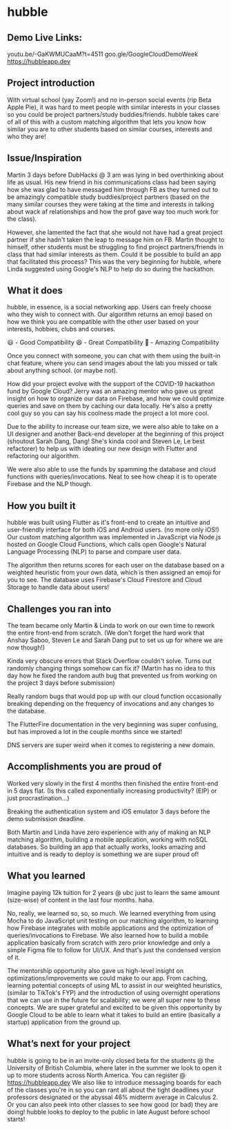 # hubble

## Demo Live Links: 
youtu.be/-GaKWMUCaaM?t=4511
goo.gle/GoogleCloudDemoWeek
https://hubbleapp.dev

## Project introduction
With virtual school (yay Zoom!) and no in-person social events (rip Beta Apple Pie), it was hard to meet people with similar interests in your classes so you could be project partners/study buddies/friends. hubble takes care of all of this with a custom matching algorithm that lets you know how similar you are to other students based on similar courses, interests and who they are!

## Issue/Inspiration
Martin 3 days before DubHacks @ 3 am was lying in bed overthinking about life as usual. His new friend in his communications class had been saying how she was glad to have messaged him through FB as they turned out to be amazingly compatible study buddies/project partners (based on the many similar courses they were taking at the time and interests in talking about wack af relationships and how the prof gave way too much work for the class).

However, she lamented the fact that she would not have had a great project partner if she hadn't taken the leap to message him on FB. Martin thought to himself, other students must be struggling to find project partners/friends in class that had similar interests as them. Could it be possible to build an app that facilitated this process? This was the very beginning for hubble, where Linda suggested using Google's NLP to help do so during the hackathon.

## What it does
hubble, in essence, is a social networking app. Users can freely choose who they wish to connect with. Our algorithm returns an emoji based on how we think you are compatible with the other user based on your interests, hobbies, clubs and courses.

😃 - Good Compatibility 😆 - Great Compatibility 🤩 - Amazing Compatibility

Once you connect with someone, you can chat with them using the built-in chat feature, where you can send images about the lab you missed or talk about anything school. (or maybe not).

How did your project evolve with the support of the COVID-19 hackathon fund by Google Cloud?
Jerry was an amazing mentor who gave us great insight on how to organize our data on Firebase, and how we could optimize queries and save on them by caching our data locally. He's also a pretty cool guy so you can say his coolness made the project a lot more cool.

Due to the ability to increase our team size, we were also able to take on a UI designer and another Back-end developer at the beginning of this project (shoutout Sarah Dang, Dang! She's kinda cool and Steven Le, Le best refactorer) to help us with ideating our new design with Flutter and refactoring our algorithm.

We were also able to use the funds by spamming the database and cloud functions with queries/invocations. Neat to see how cheap it is to operate Firebase and the NLP though.

## How you built it
hubble was built using Flutter as it's front-end to create an intuitive and user-friendly interface for both iOS and Android users. (no more only iOS!) Our custom matching algorithm was implemented in JavaScript via Node.js hosted on Google Cloud Functions, which calls open Google's Natural Language Processing (NLP) to parse and compare user data.

The algorithm then returns scores for each user on the database based on a weighted heuristic from your own data, which is then assigned an emoji for you to see. The database uses Firebase's Cloud Firestore and Cloud Storage to handle data about users!

## Challenges you ran into
The team became only Martin & Linda to work on our own time to rework the entire front-end from scratch. (We don't forget the hard work that Anshay Saboo, Steven Le and Sarah Dang put to set us up for where we are now though!)

Kinda very obscure errors that Stack Overflow couldn't solve. Turns out randomly changing things somehow can fix it? (Martin has no idea to this day how he fixed the random auth bug that prevented us from working on the project 3 days before submission)

Really random bugs that would pop up with our cloud function occasionally breaking depending on the frequency of invocations and any changes to the database.

The FlutterFire documentation in the very beginning was super confusing, but has improved a lot in the couple months since we started!

DNS servers are super weird when it comes to registering a new domain.

## Accomplishments you are proud of
Worked very slowly in the first 4 months then finished the entire front-end in 5 days flat. (Is this called exponentially increasing productivity? (EIP) or just procrastination…)

Breaking the authentication system and iOS emulator 3 days before the demo submission deadline.

Both Martin and Linda have zero experience with any of making an NLP matching algorithm, building a mobile application, working with noSQL databases. So building an app that actually works, looks amazing and intuitive and is ready to deploy is something we are super proud of!

## What you learned
Imagine paying 12k tuition for 2 years @ ubc just to learn the same amount (size-wise) of content in the last four months. haha.

No, really, we learned so, so, so much. We learned everything from using Mocha to do JavaScript unit testing on our matching algorithm, to learning how Firebase integrates with mobile applications and the optimization of queries/invocations to Firebase. We also learned how to build a mobile application basically from scratch with zero prior knowledge and only a simple Figma file to follow for UI/UX. And that's just the condensed version of it.

The mentorship opportunity also gave us high-level insight on optimizations/improvements we could make to our app. From caching, learning potential concepts of using ML to assist in our weighted heuristics, (similar to TikTok's FYP) and the introduction of using overnight operations that we can use in the future for scalability; we were all super new to these concepts. We are super grateful and excited to be given this opportunity by Google Cloud to be able to learn what it takes to build an entire (basically a startup) application from the ground up.

## What’s next for your project
hubble is going to be in an invite-only closed beta for the students @ the University of British Columbia, where later in the summer we look to open it up to more students across North America. You can register @ https://hubbleapp.dev We also like to introduce messaging boards for each of the classes you're in so you can rant all about the tight deadlines your professors designated or the abyssal 46% midterm average in Calculus 2. Or you can also peek into other classes to see how good (or bad) they are doing! hubble looks to deploy to the public in late August before school starts!
